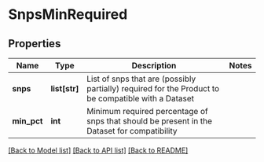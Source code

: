 # SnpsMinRequired

## Properties
Name | Type | Description | Notes
------------ | ------------- | ------------- | -------------
**snps** | **list[str]** | List of snps that are (possibly partially) required for the Product to be compatible with a Dataset | 
**min_pct** | **int** | Minimum required percentage of snps that should be present in the Dataset for compatibility | 

[[Back to Model list]](../README.md#documentation-for-models) [[Back to API list]](../README.md#documentation-for-api-endpoints) [[Back to README]](../README.md)


